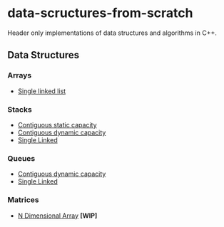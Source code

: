 # data-scructures-from-scratch

Header only implementations of data structures and algorithms in C++.

## Data Structures

### Arrays

- [Single linked list](src/SingleLinkedList.hpp)

### Stacks

- [Contiguous static capacity](src/StaticStack.hpp)
- [Contiguous dynamic capacity](src/DynamicStack.hpp)
- [Single Linked](src/SingleLinkedList.hpp)

### Queues

- [Contiguous dynamic capacity](src/StaticQueue.hpp)
- [Single Linked](src/LinkedList.hpp)

### Matrices

- [N Dimensional Array](src/NDimensionalArray.hpp) **[WIP]**